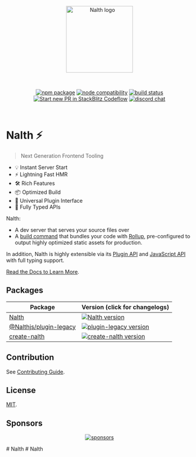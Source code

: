 <p align="center">
  <a href="https://Nalth.dev" target="_blank" rel="noopener noreferrer">
    <img width="180" src="https://Nalth.dev/logo.svg" alt="Nalth logo">
  </a>
</p>
<br/>
<p align="center">
  <a href="https://npmjs.com/package/Nalth"><img src="https://img.shields.io/npm/v/Nalth.svg" alt="npm package"></a>
  <a href="https://nodejs.org/en/about/previous-releases"><img src="https://img.shields.io/node/v/Nalth.svg" alt="node compatibility"></a>
  <a href="https://github.com/Nalthjs/Nalth/actions/workflows/ci.yml"><img src="https://github.com/Nalthjs/Nalth/actions/workflows/ci.yml/badge.svg?branch=main" alt="build status"></a>
  <a href="https://pr.new/Nalthjs/Nalth"><img src="https://developer.stackblitz.com/img/start_pr_dark_small.svg" alt="Start new PR in StackBlitz Codeflow"></a>
  <a href="https://chat.Nalth.dev"><img src="https://img.shields.io/badge/chat-discord-blue?style=flat&logo=discord" alt="discord chat"></a>
</p>
<br/>

# Nalth ⚡

> Next Generation Frontend Tooling

- 💡 Instant Server Start
- ⚡️ Lightning Fast HMR
- 🛠️ Rich Features
- 📦 Optimized Build
- 🔩 Universal Plugin Interface
- 🔑 Fully Typed APIs

Nalth:
- A dev server that serves your source files over
- A [build command](https://Nalth.dev/guide/build.html) that bundles your code with [Rollup](https://rollupjs.org), pre-configured to output highly optimized static assets for production.

In addition, Nalth is highly extensible via its [Plugin API](https://Nalth.dev/guide/api-plugin.html) and [JavaScript API](https://Nalth.dev/guide/api-javascript.html) with full typing support.

[Read the Docs to Learn More](https://Nalth.dev).

## Packages

| Package                                         | Version (click for changelogs)                                                                                                    |
| ----------------------------------------------- | :-------------------------------------------------------------------------------------------------------------------------------- |
| [Nalth](packages/Nalth)                           | [![Nalth version](https://img.shields.io/npm/v/Nalth.svg?label=%20)](packages/Nalth/CHANGELOG.md)                                    |
| [@Nalthjs/plugin-legacy](packages/plugin-legacy) | [![plugin-legacy version](https://img.shields.io/npm/v/@Nalthjs/plugin-legacy.svg?label=%20)](packages/plugin-legacy/CHANGELOG.md) |
| [create-nalth](packages/create-nalth)           | [![create-nalth version](https://img.shields.io/npm/v/create-nalth.svg?label=%20)](packages/create-nalth/CHANGELOG.md)            |

## Contribution

See [Contributing Guide](CONTRIBUTING.md).

## License

[MIT](LICENSE).

## Sponsors

<p align="center">
  <a target="_blank" href="https://github.com/sponsors/yyx990803">
    <img alt="sponsors" src="https://sponsors.vuejs.org/Nalth.svg?v2">
  </a>
</p>
# Nalth
# Nalth
